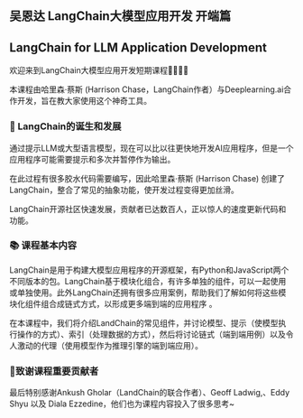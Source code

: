 ## 吴恩达 LangChain大模型应用开发 开端篇

## LangChain for LLM Application Development

欢迎来到LangChain大模型应用开发短期课程👏🏻👏🏻

本课程由哈里森·蔡斯 (Harrison Chase，LangChain作者）与Deeplearning.ai合作开发，旨在教大家使用这个神奇工具。

### 🚀 LangChain的诞生和发展

通过提示LLM或大型语言模型，现在可以比以往更快地开发AI应用程序，但是一个应用程序可能需要提示和多次并暂停作为输出。

在此过程有很多胶水代码需要编写，因此哈里森·蔡斯 (Harrison Chase) 创建了LangChain，整合了常见的抽象功能，使开发过程变得更加丝滑。

LangChain开源社区快速发展，贡献者已达数百人，正以惊人的速度更新代码和功能。



### 📚 课程基本内容

LangChain是用于构建大模型应用程序的开源框架，有Python和JavaScript两个不同版本的包。LangChain基于模块化组合，有许多单独的组件，可以一起使用或单独使用。此外LangChain还拥有很多应用案例，帮助我们了解如何将这些模块化组件组合成链式方式，以形成更多端到端的应用程序 。

在本课程中，我们将介绍LandChain的常见组件，并讨论模型、提示（使模型执行操作的方式）、索引（处理数据的方式），然后将讨论链式（端到端用例）以及令人激动的代理（使用模型作为推理引擎的端到端应用）。

 

### 🌹致谢课程重要贡献者

最后特别感谢Ankush Gholar（LandChain的联合作者）、Geoff Ladwig,、Eddy Shyu 以及 Diala Ezzedine，他们也为课程内容投入了很多思考~ 